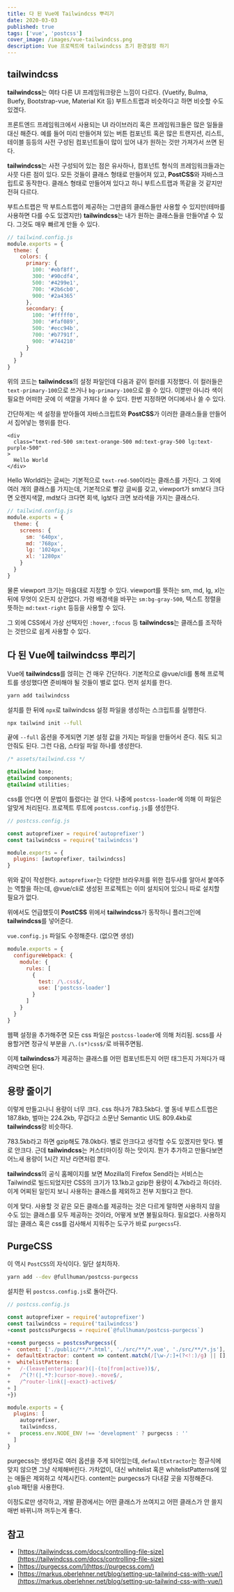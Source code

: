 ```yaml
---
title: 다 된 Vue에 Tailwindcss 뿌리기
date: 2020-03-03
published: true
tags: ['vue', 'postcss']
cover_image: /images/vue-tailwindcss.png
description: Vue 프로젝트에 tailwindcss 초기 환경설정 하기
---
```


## tailwindcss

**tailwindcss**는 여타 다른 UI 프레임워크랑은 느낌이 다르다. (Vuetify, Bulma, Buefy, Bootstrap-vue, Material Kit 등) 부트스트랩과 비슷하다고 하면 비슷할 수도 있겠다.

프론트엔드 프레임워크에서 사용되는 UI 라이브러리 혹은 프레임워크들은 많은 일들을 대신 해준다. 예를 들어 미리 만들어져 있는 버튼 컴포넌트 혹은 많은 트랜지션, 리스트, 테이블 등등의 사전 구성된 컴포넌트들이 많이 있어 내가 원하는 것만 가져가서 쓰면 된다.

**tailwindcss**는 사전 구성되어 있는 점은 유사하나, 컴포넌트 형식의 프레임워크들과는 사뭇 다른 점이 있다. 모든 것들이 클래스 형태로 만들어져 있고, **PostCSS**와 자바스크립트로 동작한다. 클래스 형태로 만들어져 있다고 하니 부트스트랩과 똑같을 것 같지만 전혀 다르다.

부트스트랩은 딱 부트스트랩이 제공하는 그만큼의 클래스들만 사용할 수 있지만(테마를 사용하면 다를 수도 있겠지만) **tailwindcss**는 내가 원하는 클래스들을 만들어낼 수 있다. 그것도 매우 빠르게 만들 수 있다.

```js
// tailwind.config.js
module.exports = {
  theme: {
    colors: {
      primary: {
        100: '#ebf8ff',
        300: '#90cdf4',
        500: '#4299e1',
        700: '#2b6cb0',
        900: '#2a4365'
      },
      secondary: {
        100: '#fffff0',
        300: '#faf089',
        500: '#ecc94b',
        700: '#b7791f',
        900: '#744210'
      }
    }
  }
}
```

위의 코드는 **tailwindcss**의 설정 파일인데 다음과 같이 컬러를 지정했다. 이 컬러들은 `text-primary-100`으로 쓰거나 `bg-primary-100`으로 쓸 수 있다. 이뿐만 아니라 색이 필요한 어떠한 곳에 이 색깔을 가져다 쓸 수 있다. 한번 지정하면 어디에서나 쓸 수 있다.

간단하게는 색 설정을 받아들여 자바스크립트와 **PostCSS**가 이러한 클래스들을 만들어서 집어넣는 행위를 한다.

```vue
<div
  class="text-red-500 sm:text-orange-500 md:text-gray-500 lg:text-purple-500"
>
  Hello World
</div>
```

Hello World라는 글씨는 기본적으로 `text-red-500`이라는 클래스를 가진다. 그 외에 여러 개의 클래스를 가지는데, 기본적으로 빨강 글씨를 갖고, viewport가 sm보다 크다면 오렌지색깔, md보다 크다면 회색, lg보다 크면 보라색을 가지는 클래스다.

```js
// tailwind.config.js
module.exports = {
  theme: {
    screens: {
      sm: '640px',
      md: '768px',
      lg: '1024px',
      xl: '1280px'
    }
  }
}
```

물론 viewport 크기는 마음대로 지정할 수 있다. viewport를 뜻하는 sm, md, lg, xl는 뒤에 무엇이 오든지 상관없다. 가령 배경색을 바꾸는 `sm:bg-gray-500`, 텍스트 정렬을 뜻하는 `md:text-right` 등등을 사용할 수 있다.

그 외에 CSS에서 가상 선택자인 `:hover`, `:focus` 등 **tailwindcss**는 클래스를 조작하는 것만으로 쉽게 사용할 수 있다.

## 다 된 Vue에 tailwindcss 뿌리기

Vue에 **tailwindcss**를 얹히는 건 매우 간단하다. 기본적으로 @vue/cli를 통해 프로젝트를 생성했다면 준비해야 될 것들이 별로 없다. 먼저 설치를 한다.

```bash
yarn add tailwindcss
```

설치를 한 뒤에 `npx`로 tailwindcss 설정 파일을 생성하는 스크립트를 실행한다.

```bash
npx tailwind init --full
```

끝에 `--full` 옵션을 주게되면 기본 설정 값을 가지는 파일을 만들어서 준다. 줘도 되고 안줘도 된다. 그런 다음, 스타일 파일 하나를 생성한다.

```css
/* assets/tailwind.css */

@tailwind base;
@tailwind components;
@tailwind utilities;
```

css를 안다면 이 문법이 틀렸다는 걸 안다. 나중에 `postcss-loader`에 의해 이 파일은 알맞게 처리된다. 프로젝트 루트에 `postcss.config.js`를 생성한다.

```js
// postcss.config.js

const autoprefixer = require('autoprefixer')
const tailwindcss = require('tailwindcss')

module.exports = {
  plugins: [autoprefixer, tailwindcss]
}
```

위와 같이 작성한다. `autoprefixer`는 다양한 브라우저를 위한 접두사를 알아서 붙여주는 역할을 하는데, @vue/cli로 생성된 프로젝트는 이미 설치되어 있으니 따로 설치할 필요가 없다.

위에서도 언급했듯이 **PostCSS** 위에서 **tailwindcss**가 동작하니 플러그인에 **tailwindcss**를 넣어준다.

`vue.config.js` 파일도 수정해준다. (없으면 생성)

```js
module.exports = {
  configureWebpack: {
    module: {
      rules: [
        {
          test: /\.css$/,
          use: ['postcss-loader']
        }
      ]
    }
  }
}
```

웹팩 설정을 추가해주면 모든 css 파일은 `postcss-loader`에 의해 처리됨. scss를 사용할거면 정규식 부분을 `/\.(s*)css$/`로 바꿔주면됨.

이제 **tailwindcss**가 제공하는 클래스를 어떤 컴포넌트든지 어떤 태그든지 가져다가 때려박으면 된다.

## 용량 줄이기

이렇게 만들고나니 용량이 너무 크다. css 하나가 783.5kb다. 옆 동네 부트스트랩은 187.8kb, 벌마는 224.2kb, 무겁다고 소문난 Semantic UI도 809.4kb로 **tailwindcss**랑 비슷하다.

783.5kb라고 하면 gzip해도 78.0kb다. 별로 안크다고 생각할 수도 있겠지만 맞다. 별로 안크다. 근데 **tailwindcss**는 커스터마이징 하는 맛이지. 뭔가 추가하고 만들다보면 어느새 용량이 1시간 지난 라면처럼 뿐다.

**tailwindcss**의 공식 홈페이지를 보면 Mozilla의 Firefox Send라는 서비스는 Tailwind로 빌드되었지만 CSS의 크기가 13.1kb고 gzip한 용량이 4.7kb라고 하더라. 이게 어찌된 일인지 보니 사용하는 클래스를 제외하고 전부 지웠다고 한다.

이게 맞다. 사용할 것 같은 모든 클래스를 제공하는 것은 다르게 말하면 사용하지 않을 수도 있는 클래스를 모두 제공하는 것이라, 어떻게 보면 불필요하다. 필요없다. 사용하지 않는 클래스 혹은 css를 검사해서 지워주는 도구가 바로 `purgecss`다.

## PurgeCSS

이 역시 `PostCSS`의 자식이다. 일단 설치하자.

```bash
yarn add --dev @fullhuman/postcss-purgecss
```

설치한 뒤 `postcss.config.js`로 돌아간다.

```js
// postcss.config.js

const autoprefixer = require('autoprefixer')
const tailwindcss = require('tailwindcss')
+const postcssPurgecss = require(`@fullhuman/postcss-purgecss`)

+const purgecss = postcssPurgecss({
+  content: ['./public/**/*.html', './src/**/*.vue', './src/**/*.js'],
+  defaultExtractor: content => content.match(/[\w-/:]+(?<!:)/g) || [],
+  whitelistPatterns: [
+   /-(leave|enter|appear)(|-(to|from|active))$/,
+   /^(?!(|.*?:)cursor-move).-move$/,
+   /^router-link(|-exact)-active$/
+ ]
+})

module.exports = {
  plugins: [
    autoprefixer,
    tailwindcss,
+   process.env.NODE_ENV !== 'development' ? purgecss : ''
  ]
}
```

purgecss는 생성자로 여러 옵션을 주게 되어있는데, `defaultExtractor`는 정규식에 맞지 않으면 그냥 삭제해버린다. 가차없이, 대신 whitelist 혹은 whitelistPatterns에 있는 애들은 제외하고 삭제시킨다. content는 purgecss가 다녀갈 곳을 지정해준다. `glob` 패턴을 사용한다.

이정도로만 생각하고, 개발 환경에서는 어떤 클래스가 쓰여지고 어떤 클래스가 안 쓸지 매번 바뀌니까 꺼두는게 좋다.

## 참고

- [https://tailwindcss.com/docs/controlling-file-size](https://tailwindcss.com/docs/controlling-file-size)
- [https://purgecss.com/](https://purgecss.com/)
- [https://markus.oberlehner.net/blog/setting-up-tailwind-css-with-vue/](https://markus.oberlehner.net/blog/setting-up-tailwind-css-with-vue/)
